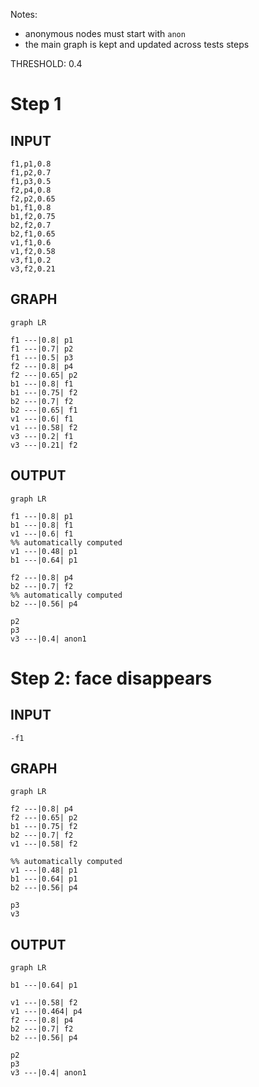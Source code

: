 
Notes:

- anonymous nodes must start with `anon`
- the main graph is kept and updated across tests steps

THRESHOLD: 0.4

# Step 1

## INPUT

```
f1,p1,0.8
f1,p2,0.7
f1,p3,0.5
f2,p4,0.8
f2,p2,0.65
b1,f1,0.8
b1,f2,0.75
b2,f2,0.7
b2,f1,0.65
v1,f1,0.6
v1,f2,0.58
v3,f1,0.2
v3,f2,0.21
```

## GRAPH

``` mermaid
graph LR

f1 ---|0.8| p1
f1 ---|0.7| p2
f1 ---|0.5| p3
f2 ---|0.8| p4
f2 ---|0.65| p2
b1 ---|0.8| f1
b1 ---|0.75| f2
b2 ---|0.7| f2
b2 ---|0.65| f1
v1 ---|0.6| f1
v1 ---|0.58| f2
v3 ---|0.2| f1
v3 ---|0.21| f2
```

## OUTPUT

``` mermaid
graph LR

f1 ---|0.8| p1
b1 ---|0.8| f1
v1 ---|0.6| f1
%% automatically computed
v1 ---|0.48| p1
b1 ---|0.64| p1

f2 ---|0.8| p4
b2 ---|0.7| f2
%% automatically computed
b2 ---|0.56| p4

p2
p3
v3 ---|0.4| anon1
```

# Step 2: face disappears

## INPUT

```
-f1
```

## GRAPH

``` mermaid
graph LR

f2 ---|0.8| p4
f2 ---|0.65| p2
b1 ---|0.75| f2
b2 ---|0.7| f2
v1 ---|0.58| f2

%% automatically computed
v1 ---|0.48| p1
b1 ---|0.64| p1
b2 ---|0.56| p4

p3
v3
```

## OUTPUT

``` mermaid
graph LR

b1 ---|0.64| p1

v1 ---|0.58| f2
v1 ---|0.464| p4
f2 ---|0.8| p4
b2 ---|0.7| f2
b2 ---|0.56| p4

p2
p3
v3 ---|0.4| anon1
```
